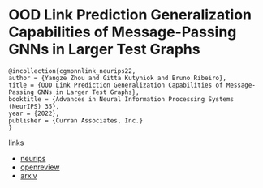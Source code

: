 # OOD Link Prediction Generalization Capabilities of Message-Passing GNNs in Larger Test Graphs

```
@incollection{cgmpnnlink_neurips22,
author = {Yangze Zhou and Gitta Kutyniok and Bruno Ribeiro},
title = {OOD Link Prediction Generalization Capabilities of Message-Passing GNNs in Larger Test Graphs},
booktitle = {Advances in Neural Information Processing Systems (NeurIPS) 35},
year = {2022},
publisher = {Curran Associates, Inc.}
}
```

links
- [neurips](https://nips.cc/Conferences/2022/Schedule?showEvent=52920)
- [openreview](https://openreview.net/forum?id=q_AeTuxv02D)
- [arxiv](https://arxiv.org/abs/2205.15117)
